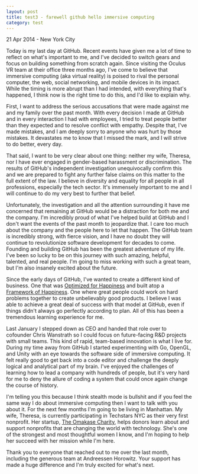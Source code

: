 ```yaml
---
layout: post
title: test3 - farewell github hello immersive computing
category: test
---
```




<p class="meta">21 Apr 2014 - New York City</p>

Today is my last day at GitHub. Recent events have given me a lot of time to
reflect on what's important to me, and I've decided to switch gears and focus on
building something from scratch again. Since visiting the Oculus VR team at
their office three months ago, I've come to believe that immersive computing
(aka virtual reality) is poised to rival the personal computer, the web, social
networking, and mobile devices in its impact. While the timing is more abrupt
than I had intended, with everything that's happened, I think now is the right
time to do this, and I'd like to explain why.

First, I want to address the serious accusations that were made against me and
my family over the past month. With every decision I made at GitHub and in every
interaction I had with employees, I tried to treat people better than they
expected and to resolve conflict with empathy. Despite that, I've made mistakes,
and I am deeply sorry to anyone who was hurt by those mistakes. It devastates me
to know that I missed the mark, and I will strive to do better, every day.

That said, I want to be very clear about one thing: neither my wife, Theresa,
nor I have ever engaged in gender-based harassment or discrimination. The
results of GitHub's independent investigation unequivocally confirm this and we
are prepared to fight any further false claims on this matter to the full extent
of the law. I believe in diversity and equality for all people in all
professions, especially the tech sector. It's immensely important to me and I
will continue to do my very best to further that belief.

Unfortunately, the investigation and all the attention surrounding it have me
concerned that remaining at GitHub would be a distraction for both me and the
company. I'm incredibly proud of what I've helped build at GitHub and I don't
want the events of the past month to jeopardize that. I care too much about the
company and the people here to let that happen. The GitHub team is incredibly
strong, with fierce vision, and I have no doubt they will continue to
revolutionize software development for decades to come. Founding and building
GitHub has been the greatest adventure of my life. I've been so lucky to be on
this journey with such amazing, helpful, talented, and real people. I'm going to
miss working with such a great team, but I'm also insanely excited about the
future.

Since the early days of GitHub, I've wanted to create a different kind of
business. One that was [Optimized for
Happiness](http://tom.preston-werner.com/2010/10/18/optimize-for-happiness.html)
and built atop a [Framework of
Happiness](https://www.youtube.com/watch?v=i0FzgvYxdvk). One where great people
could work on hard problems together to create unbelievably good products. I
believe I was able to achieve a great deal of success with that model at GitHub,
even if things didn't always go perfectly according to plan. All of this has
been a tremendous learning experience for me.

Last January I stepped down as CEO and handed that role over to cofounder Chris
Wanstrath so I could focus on future-facing R&D projects with small teams. This
kind of rapid, team-based innovation is what I live for. During my time away
from GitHub I started experimenting with Go, OpenGL, and Unity with an eye
towards the software side of immersive computing. It felt really good to get
back into a code editor and challenge the deeply logical and analytical part of
my brain. I've enjoyed the challenges of learning how to lead a company with
hundreds of people, but it's very hard for me to deny the allure of coding a
system that could once again change the course of history.

I'm telling you this because I think stealth mode is bullshit and if you feel
the same way I do about immersive computing then I want to talk with you about
it. For the next few months I'm going to be living in Manhattan. My wife,
Theresa, is currently participating in Techstars NYC as their very first
nonprofit. Her startup, [The Omakase Charity](https://omakasecharity.org/),
helps donors learn about and support nonprofits that are changing the world with
technology. She's one of the strongest and most thoughtful women I know, and I'm
hoping to help her succeed with her mission while I'm here.

Thank you to everyone that reached out to me over the last month, including the
generous team at Andreessen Horowitz. Your support has made a huge difference
and I'm truly excited for what's next.
